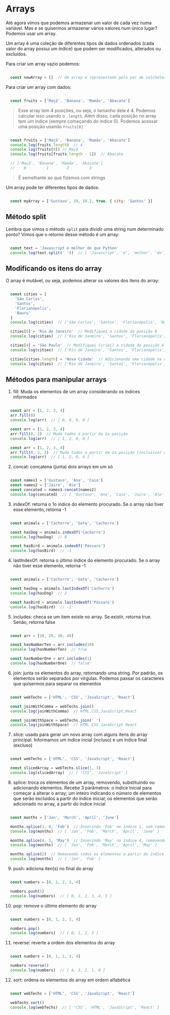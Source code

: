 # Arrays

Até agora vimos que podemos armazenar um valor de cada vez numa variável. Mas e se quisermos armazenar vários valores num único lugar? Podemos usar um array.

Um array é uma coleção de diferentes tipos de dados ordenados (cada valor do array possui um índice) que podem ser modificados, alterados ou excluídos.

Para criar um array vazio podemos:

```js

  const newArray = []  // Um array é representado pelo par de colchetes

```

Para criar um array com dados:

```js

  const fruits = ['Maçã', 'Banana', 'Mamão', 'Abacate']

```
> Esse array tem 4 posições, ou seja, o tamanho dele é 4. Podemos calcular isso usando o `.length`. Além disso, cada posição no array tem um índice (sempre começando do índice 0). Podemos acessar uma posição usando `fruits[0]`

```js

  const fruits = ['Maçã', 'Banana', 'Mamão', 'Abacate']
  console.log(fruits.length)  // 4
  console.log(fruits[0]) // Maçã
  console.log(fruits[fruits.length - 1])  // Abacate

  // ['Maçã', 'Banana', 'Mamão', 'Abacate']
  //    0         1        2         3

```
> É semelhante ao que fizemos com strings


Um array pode ter diferentes tipos de dados:
```js

  const myArray = ['Gustavo', 19, 10.2, true, { city: 'Santos' }]

```


## Método split
Lembra que vimos o método `split` para dividir uma string num determinado ponto? Vimos que o retorno desse método é um array:

```js

  const text = 'Javascript é melhor do que Python'
  console.log(text.split(' '))  // [ 'Javascript', 'é', 'melhor', 'do', 'que', 'Python' ]

```


## Modificando os itens do array
O array é mutável, ou seja, podemos alterar os valores dos itens do array:

```js

  const cities = [
    'São Carlos',
    'Santos',
    'Florianópolis',
    'Bauru'
  ]
  console.log(cities)  // ['São Carlos', 'Santos', 'Florianópolis', 'Bauru']

  cities[0] = 'Rio de Janeiro'  // Modifiquei a cidade da posição 0
  console.log(cities)  // ['Rio de Janeiro', 'Santos', 'Florianópolis', 'Bauru']

  cities[4] = 'São Paulo'  // Modifiquei (criei) a cidade da posição 4
  console.log(cities)  // ['Rio de Janeiro', 'Santos', 'Florianópolis', 'Bauru', 'São Paulo']

  cities[cities.length] = 'Nova Cidade'  // Adicionando uma cidade na últmia posição do array
  console.log(cities)  // ['Rio de Janeiro', 'Santos', 'Florianópolis', 'Bauru', 'São Paulo', 'Nova Cidade']

```


## Métodos para manipular arrays

1) fill: Muda os elementos de um array considerando os índices informados
```js

  const arr = [1, 2, 3, 4]
  arr.fill(0)
  console.log(arr)  // [ 0, 0, 0, 0 ]

  const arr = [1, 2, 3, 4]
  arr.fill(0, 2)  // Muda todos a partir da 2a posição
  console.log(arr)  // [ 1, 2, 0, 0 ]

  const arr = [1, 2, 3, 4]
  arr.fill(0, 2, 3)  // Muda todos a partir da 2a posição (inclusivo) até a 3a (exclusivo)
  console.log(arr)  // [ 1, 2, 0, 4 ]

```

2) concat: concatena (junta) dois arrays em um só
```js

  const names1 = ['Gustavo', 'Ana', 'Caio']
  const names2 = ['Jairo', 'Ale']
  const concated = names1.concat(names2)
  console.log(concated)  // [ 'Gustavo', 'Ana', 'Caio', 'Jairo', 'Ale' ]

```

3) indexOf: retorna o 1o índice do elemento procurado. Se o array não tiver esse elemento, retorna -1
```js

  const animals = ['Cachorro', 'Gato', 'Cachorro']

  const hasDog = animals.indexOf('Cachorro')
  console.log(hasDog)  // 0

  const hasBird = animals.indexOf('Pássaro')
  console.log(hasBird)  // -1

```

4) lastIndexOf: retorna o último índice do elemento procurado. Se o array não tiver esse elemento, retorna -1
```js

  const animals = ['Cachorro', 'Gato', 'Cachorro']

  const hasDog = animals.lastIndexOf('Cachorro')
  console.log(hasDog)  // 2

  const hasBird = animals.lastIndexOf('Pássaro')
  console.log(hasBird)  // -1

```

5) includes: checa se um item existe no array. Se existir, retorna true. Senão, retorna false
```js

  const arr = [10, 20, 30, 40]

  const hasNumberTen = arr.includes(10)
  console.log(hasNumberTen)  // true

  const hasNumberOne = arr.includes(1)
  console.log(hasNumberOne)  // false

```

6) join: junta os elementos do array, retornando uma string. Por padrão, os elementos serão separados por vírgulas. Podemos passar os caracteres que quisermos para separar os elementos
```js

  const webTechs = ['HTML', 'CSS', 'JavaScript', 'React']

  const joinWithComma = webTechs.join()
  console.log(joinWithComma)  // HTML,CSS,JavaScript,React

  const joinWithSpace = webTechs.join(' ')
  console.log(joinWithSpace)  // HTML CSS JavaScript React

```

7) slice: usado para gerar um novo array com alguns itens do array principal. Informamos um índice incial (incluso) e um índice final (excluso)
```js

  const webTechs = ['HTML', 'CSS', 'JavaScript', 'React']

  const slicedArray = webTechs.slice(1, 3)
  console.log(slicedArray)  // [ 'CSS', 'JavaScript' ]

```

8) splice: troca os elementos de um array, removendo, substituindo ou adicionando elementos. Recebe 3 parâmetros: o índice inicial para começar a alterar o array; um inteiro indicando o número de elementos que serão excluídos a partir do índice inicial; os elementos que serão adicionado no array, a partir do índice inicial
```js

  const months = ['Jan', 'March', 'April', 'June']

  months.splice(1, 0, 'Feb')  // Inserindo 'Feb' no índice 1, sem remover nenhum elemento'
  console.log(months)  // [ 'Jan', 'Feb', 'March', 'April', 'June' ]

  months.splice(4, 1, 'May')  // Inserindo 'May' no índice 4, removendo 1 elemento
  console.log(months)  // [ 'Jan', 'Feb', 'March', 'April', 'May' ]

  months.splice(2)  // Removendo todos os elementos a partir do índice 2
  console.log(months)  // [ 'Jan', 'Feb' ]

```

9) push: adiciona iten(s) no final do array
```js

  const numbers = [0, 1, 2, 3, 4]

  numbers.push(5)
  console.log(numbers)  // [ 0, 1, 2, 3, 4, 5 ]

```

10) pop: remove o último elemento do array
```js

  const numbers = [0, 1, 2, 3, 4]

  numbers.pop()
  console.log(numbers)  // [ 0, 1, 2, 3 ]

```

11) reverse: reverte a ordem dos elementos do array
```js

  const numbers = [0, 1, 2, 3, 4]

  numbers.reverse()
  console.log(numbers)  // [ 4, 3, 2, 1, 0 ]

```

12) sort: ordena os elementos do array em ordem alfabética
```js

  const webTechs = ['HTML', 'CSS', 'JavaScript', 'React']

  webTechs.sort()
  console.log(webTechs)  // [ 'CSS', 'HTML', 'JavaScript', 'React' ]

```
